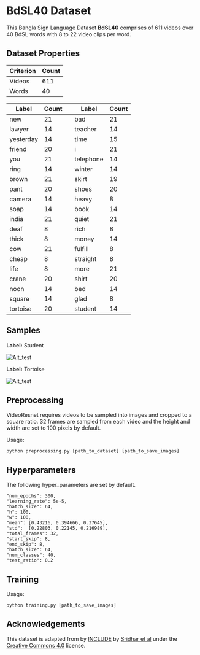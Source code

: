 # BdSL40 Dataset
This Bangla Sign Language Dataset **BdSL40** comprises of 611 videos over 40 BdSL words with 8 to 22 video clips per word. 

## Dataset Properties
| Criterion             | Count       |
| ----------------------| ----------- |
| Videos                | 611         |
| Words                 | 40          |

| Label           |  Count   || Label      |  Count   |
| ----------------| -------- |-| ----------------| -------- |
| new             | 21       || bad             | 21       |
| lawyer          | 14       || teacher         | 14       |
| yesterday       | 14       || time            | 15       |
| friend          | 20       || i               | 21       |
| you             | 21       || telephone       | 14       |
| ring            | 14       || winter          | 14       |
| brown           | 21       || skirt           | 19       |
| pant            | 20       || shoes           | 20       |
| camera          | 14       || heavy           | 8        |
| soap            | 14       || book            | 14       |
| india           | 21       || quiet           | 21       |
| deaf            | 8        || rich            | 8        |
| thick           | 8        || money           | 14       |
| cow             | 21       || fulfill         | 8        |
| cheap           | 8        || straight        | 8        |
| life            | 8        || more            | 21       |
| crane           | 20       || shirt           | 20       |
| noon            | 14       || bed             | 14       |
| square          | 14       || glad            | 8        |
| tortoise        | 20       || student         | 14       |

## Samples
**Label:** Student

![Alt_test](https://github.com/PatchworkProgrammer/BdSL40_Dataset/blob/main/Resources/student.gif)


**Label:** Tortoise

![Alt_test](https://github.com/PatchworkProgrammer/BdSL40_Dataset/blob/main/Resources/tortoise.gif)

## Preprocessing
VideoResnet requires videos to be sampled into images and cropped to a square ratio. 32 frames are sampled from each video and the height and width are set to 100 pixels by default. 

Usage:

    python preprocessing.py [path_to_dataset] [path_to_save_images]

## Hyperparameters

The following hyper_parameters are set by default.

    "num_epochs": 300,
    "learning_rate": 5e-5,
    "batch_size": 64,
    "h": 100,
    "w": 100,
    "mean": [0.43216, 0.394666, 0.37645],
    "std":  [0.22803, 0.22145, 0.216989],
    "total_frames": 32,
    "start_skip": 8,
    "end_skip": 8,
    "batch_size": 64,
    "num_classes": 40,
    "test_ratio": 0.2
  
## Training

Usage:

    python training.py [path_to_save_images]
    
    
## Acknowledgements

This dataset is adapted from by [INCLUDE](https://zenodo.org/record/4010759) by [Sridhar et al](https://doi.org/10.1145/3394171.3413528) under the [Creative Commons 4.0](https://creativecommons.org/licenses/by/4.0/legalcode) license.
